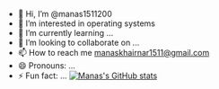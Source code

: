- 👋 Hi, I’m @manas1511200
- 👀 I’m interested in operating systems
- 🌱 I’m currently learning ...
- 💞️ I’m looking to collaborate on ...
- 📫 How to reach me manaskhairnar1511@gmail.com
- 😄 Pronouns: ...
- ⚡ Fun fact: ...
  [![Manas's GitHub stats](https://github-readme-stats.vercel.app/api?username=manas1511200)](https://github.com/anuraghazra/github-readme-stats)


<!---
manas1511200/manas1511200 is a ✨ special ✨ repository because its `README.md` (this file) appears on your GitHub profile.
You can click the Preview link to take a look at your changes.
--->
